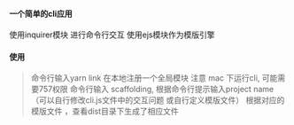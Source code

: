 #### 一个简单的cli应用
使用inquirer模块 进行命令行交互
使用ejs模块作为模版引擎

#### 使用
> 命令行输入yarn link 在本地注册一个全局模块
> 注意 mac 下运行cli, 可能需要757权限
> 命令行输入 scaffolding, 根据命令行提示输入project name（可以自行修改cli.js文件中的交互问题 或自行定义模版文件）
> 根据对应的模版文件 ，查看dist目录下生成了相应文件